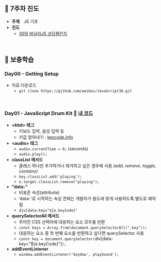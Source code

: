 ## :tulip: 7주차 진도
- __주제__　JS 기초
- __진도__
    - [30일 바닐라JS 코딩챌린지](https://javascript30.com/)
<br>

## :tulip: 보충학습

### Day00 - Getting Setup
- 자료 다운로드
  - `git clone https://github.com/wesbos/JavaScript30.git`
<br>

### Day01 - JavaScript Drum Kit :page_with_curl: [내 코드](https://repl.it/@365kim/JS30-DAY01#script.js)
- __\<kbd\> 태그__
  - 키보드 입력, 음성 입력 등
  - 키값 알아내기 : [keycode.info](http://keycode.info/)
- __\<audio\> 태그__
  - `audio.currentTime = 0;` (seconds)
  - `audio.play();`
- __classList 메서드__
  - 클래스 하나만 추가하거나 제거하고 싶은 경우에 사용 _(add, remove, toggle, contains)_
  - `key.classList.add('playing');`
  - `e.target.classList.remove("playing");` 
- __"data-"__
  - 비표준 속성(attribute)
  - ’data-'로 시작하는 속성 전체는 개발자가 용도에 맞게 사용하도록 별도로 예약됨
  - `div[data-key="${e.keyCode}"`
- __querySelectorAll 메서드__
  - 주어진 CSS 선택자에 대응하는 요소 모두를 반환
  - `const keys = Array.from(document.querySelectorAll(".key"));`
  - 대응하는 요소 중 첫 번째 요소를 반환하고 싶다면 querySelector 사용
  - `const key = document.querySelector(`div[data-key="${e.keyCode}"]`);`
- __addEventListener__
  - `window.addEventListener('keydow', playSound');`
<br>

